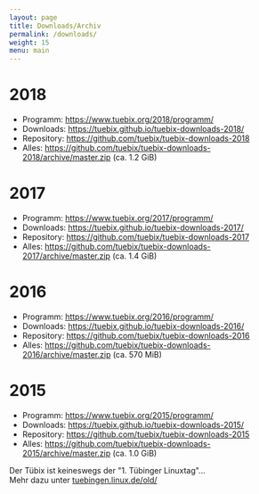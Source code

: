 ```yaml
---
layout: page
title: Downloads/Archiv
permalink: /downloads/
weight: 15
menu: main
---
```


# 2018

- Programm:   <a href="/2018/programm/">https://www.tuebix.org/2018/programm/</a>
- Downloads:  <a href="https://tuebix.github.io/tuebix-downloads-2018/">https://tuebix.github.io/tuebix-downloads-2018/</a>
- Repository: <a href="https://github.com/tuebix/tuebix-downloads-2018">https://github.com/tuebix/tuebix-downloads-2018</a>
- Alles:      <a href="https://github.com/tuebix/tuebix-downloads-2018/archive/master.zip">https://github.com/tuebix/tuebix-downloads-2018/archive/master.zip (ca. 1.2 GiB)</a>

# 2017

- Programm:   <a href="/2017/programm/">https://www.tuebix.org/2017/programm/</a>
- Downloads:  <a href="https://tuebix.github.io/tuebix-downloads-2017/">https://tuebix.github.io/tuebix-downloads-2017/</a>
- Repository: <a href="https://github.com/tuebix/tuebix-downloads-2017">https://github.com/tuebix/tuebix-downloads-2017</a>
- Alles:      <a href="https://github.com/tuebix/tuebix-downloads-2017/archive/master.zip">https://github.com/tuebix/tuebix-downloads-2017/archive/master.zip (ca. 1.4 GiB)</a>

# 2016

- Programm:   <a href="/2016/programm/">https://www.tuebix.org/2016/programm/</a>
- Downloads:  <a href="https://tuebix.github.io/tuebix-downloads-2016/">https://tuebix.github.io/tuebix-downloads-2016/</a>
- Repository: <a href="https://github.com/tuebix/tuebix-downloads-2016">https://github.com/tuebix/tuebix-downloads-2016</a>
- Alles:      <a href="https://github.com/tuebix/tuebix-downloads-2016/archive/master.zip">https://github.com/tuebix/tuebix-downloads-2016/archive/master.zip (ca. 570 MiB)</a>

# 2015

- Programm:   <a href="/2015/programm/">https://www.tuebix.org/2015/programm/</a>
- Downloads:  <a href="https://tuebix.github.io/tuebix-downloads-2015/">https://tuebix.github.io/tuebix-downloads-2015/</a>
- Repository: <a href="https://github.com/tuebix/tuebix-downloads-2015">https://github.com/tuebix/tuebix-downloads-2015</a>
- Alles:      <a href="https://github.com/tuebix/tuebix-downloads-2015/archive/master.zip">https://github.com/tuebix/tuebix-downloads-2015/archive/master.zip (ca. 1.0 GiB)</a>

Der Tübix ist keineswegs der "1. Tübinger Linuxtag"...<br/>
Mehr dazu unter  <a href="http://tuebingen.linux.de/old/" target="_blank">tuebingen.linux.de/old/</a>
